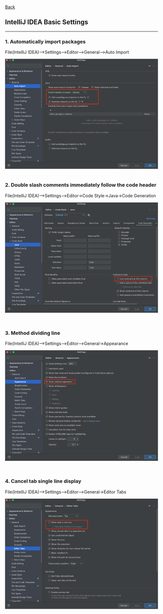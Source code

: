 [Back](README.md)

## IntelliJ IDEA Basic Settings

<hr>


### 1. Automatically import packages

File(IntelliJ IDEA)–>Settings–>Editor–>General–>Auto Import

![idea auto import](https://github.com/Elliot518/mcp-oss-tech/blob/main/ide/idea/auto_import.png?raw=true)
&nbsp;

### 2. Double slash comments immediately follow the code header

File(IntelliJ IDEA)–>Settings–>Editor->Code Style->Java->Code Generation

![comment nospace](https://github.com/Elliot518/mcp-oss-tech/blob/main/ide/idea/comment_nospace.png?raw=true)

&nbsp;

### 3. Method dividing line

File(IntelliJ IDEA)–>Settings–>Editor–>General->Appearance

![method separator](https://github.com/Elliot518/mcp-oss-tech/blob/main/ide/idea/method_separator.png?raw=true)

&nbsp;

### 4. Cancel tab single line display

File(IntelliJ IDEA)–>Settings–>Editor–>General->Editor Tabs

![no single tab](https://github.com/Elliot518/mcp-oss-tech/blob/main/ide/idea/no_single_tab.png?raw=true)

&nbsp;

